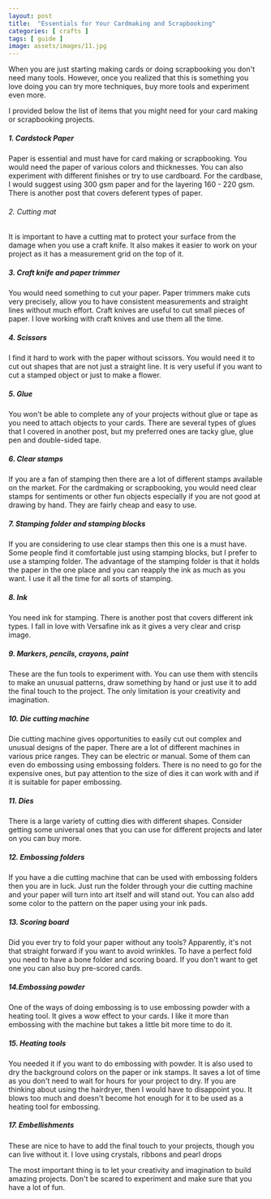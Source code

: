 ```yaml
---
layout: post
title:  "Essentials for Your Cardmaking and Scrapbooking"
categories: [ crafts ]
tags: [ guide ]
image: assets/images/11.jpg
---
```


When you are just starting making cards or doing scrapbooking you don't need many tools. However, once you realized that this is something you love doing you can try more techniques, buy more tools and experiment even more.

I provided below the list of items that you might need for your card making or scrapbooking projects.

##### 1. Cardstock Paper

Paper is essential and must have for card making or scrapbooking. You would need the paper of various colors and thicknesses. You can also experiment with different finishes or try to use cardboard. For the cardbase, I would suggest using 300 gsm paper and for the layering 160 - 220 gsm. There is another post that covers deferent types of paper.

###### 2. Cutting mat

It is important to have a cutting mat to protect your surface from the damage when you use a craft knife. It also makes it easier to work on your project as it has a measurement grid on the top of it.

##### 3. Craft knife and paper trimmer

You would need something to cut your paper. Paper trimmers make cuts very precisely, allow you to have consistent measurements and straight lines without much effort.
Craft knives are useful to cut small pieces of paper. I love working with craft knives and use them all the time.

##### 4. Scissors

I find it hard to work with the paper without scissors. You would need it to cut out shapes that are not just a straight line. It is very useful if you want to cut a stamped object or just to make a flower.

##### 5. Glue

You won't be able to complete any of your projects without glue or tape as you need to attach objects to your cards. There are several types of glues that I covered in another post, but my preferred ones are tacky glue, glue pen and double-sided tape.

##### 6. Clear stamps

If you are a fan of stamping then there are a lot of different stamps available on the market. For the cardmaking or scrapbooking, you would need clear stamps for sentiments or other fun objects especially if you are not good at drawing by hand. They are fairly cheap and easy to use.

##### 7. Stamping folder and stamping blocks

If you are considering to use clear stamps then this one is a must have. Some people find it comfortable just using stamping blocks, but I prefer to use a stamping folder. The advantage of the stamping folder is that it holds the paper in the one place and you can reapply the ink as much as you want. I use it all the time for all sorts of stamping.

##### 8. Ink

You need ink for stamping. There is another post that covers different ink types. I fall in love with Versafine ink as it gives a very clear and crisp image.

##### 9. Markers, pencils, crayons, paint

These are the fun tools to experiment with. You can use them with stencils to make an unusual patterns, draw something by hand or just use it to add the final touch to the project. The only limitation is your creativity and imagination.

##### 10. Die cutting machine

Die cutting machine gives opportunities to easily cut out complex and unusual designs of the paper. There are a lot of different machines in various price ranges. They can be electric or manual.  Some of them can even do embossing using embossing folders. There is no need to go for the expensive ones, but pay attention to the size of dies it can work with and if it is suitable for paper embossing.

##### 11. Dies

There is a large variety of cutting dies with different shapes. Consider getting some universal ones that you can use for different projects and later on you can buy more.

##### 12. Embossing folders

If you have a die cutting machine that can be used with embossing folders then you are in luck. Just run the folder through your die cutting machine and your paper will turn into art itself and will stand out. You can also add some color to the pattern on the paper using your ink pads.

##### 13. Scoring board

Did you ever try to fold your paper without any tools? Apparently, it's not that straight forward if you want to avoid wrinkles. To have a perfect fold you need to have a bone folder and scoring board.
If you don't want to get one you can also buy pre-scored cards.

##### 14.Embossing powder

One of the ways of doing embossing is to use embossing powder with a heating tool. It gives a wow effect to your cards. I like it more than embossing with the machine but takes a little bit more time to do it.

##### 15. Heating tools

You needed it if you want to do embossing with powder. It is also used to dry the background colors on the paper or ink stamps. It saves a lot of time as you don't need to wait for hours for your project to dry.
If you are thinking about using the hairdryer, then I would have to disappoint you. It blows too much and doesn't become hot enough for it to be used as a heating tool for embossing.

##### 17. Embellishments

These are nice to have to add the final touch to your projects, though you can live without it. I love using crystals, ribbons and pearl drops


The most important thing is to let your creativity and imagination to build amazing projects. Don't be scared to experiment and make sure that you have a lot of fun.

